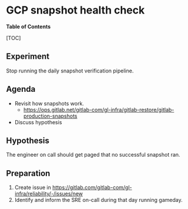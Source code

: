 # GCP snapshot health check

**Table of Contents**

[TOC]

## Experiment

Stop running the daily snapshot verification pipeline.

## Agenda

- Revisit how snapshots work.
  - <https://ops.gitlab.net/gitlab-com/gl-infra/gitlab-restore/gitlab-production-snapshots>
- Discuss hypothesis

## Hypothesis

The engineer on call should get paged that no successful snapshot ran.

## Preparation

1. Create issue in <https://gitlab.com/gitlab-com/gl-infra/reliability/-/issues/new>
1. Identify and inform the SRE on-call during that day running gameday.
